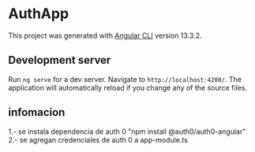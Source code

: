 # AuthApp

This project was generated with [Angular CLI](https://github.com/angular/angular-cli) version 13.3.2.

## Development server

Run `ng serve` for a dev server. Navigate to `http://localhost:4200/`. The application will automatically reload if you change any of the source files.

## infomacion

1.- se instala dependencia de auth 0 "npm install @auth0/auth0-angular"
2.- se agregan credenciales de auth 0 a app-module.ts